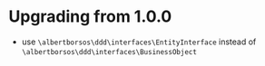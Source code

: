 Upgrading from 1.0.0
====================

 - use `\albertborsos\ddd\interfaces\EntityInterface` instead of `\albertborsos\ddd\interfaces\BusinessObject`
 
